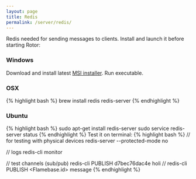 ```yaml
---
layout: page
title: Redis
permalink: /server/redis/
---
```


Redis needed for sending messages to clients. Install and launch it before starting Rotor:
### Windows
Download and install latest [MSI installer](https://github.com/MicrosoftArchive/redis/releases).
Run executable.

### OSX
{% highlight bash %}
brew install redis
redis-server
{% endhighlight %}

### Ubuntu
{% highlight bash %}
sudo apt-get install redis-server
sudo service redis-server status
{% endhighlight %}
Test it on terminal:
{% highlight bash %}
// for testing with physical devices
redis-server --protected-mode no
 
// logs
redis-cli monitor
 
// test channels (sub/pub)
redis-cli PUBLISH d7bec76dac4e holi // redis-cli PUBLISH <Flamebase.id> message
{% endhighlight %}

